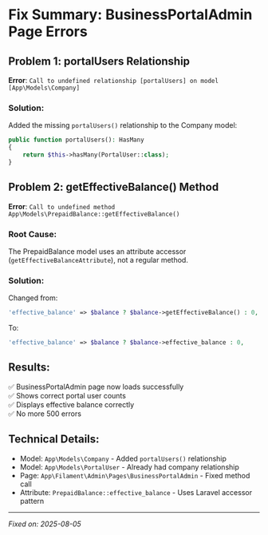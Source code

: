 # Fix Summary: BusinessPortalAdmin Page Errors

## Problem 1: portalUsers Relationship
**Error**: `Call to undefined relationship [portalUsers] on model [App\Models\Company]`

### Solution:
Added the missing `portalUsers()` relationship to the Company model:
```php
public function portalUsers(): HasMany
{
    return $this->hasMany(PortalUser::class);
}
```

## Problem 2: getEffectiveBalance() Method
**Error**: `Call to undefined method App\Models\PrepaidBalance::getEffectiveBalance()`

### Root Cause:
The PrepaidBalance model uses an attribute accessor (`getEffectiveBalanceAttribute`), not a regular method.

### Solution:
Changed from:
```php
'effective_balance' => $balance ? $balance->getEffectiveBalance() : 0,
```

To:
```php
'effective_balance' => $balance ? $balance->effective_balance : 0,
```

## Results:
✅ BusinessPortalAdmin page now loads successfully  
✅ Shows correct portal user counts  
✅ Displays effective balance correctly  
✅ No more 500 errors

## Technical Details:
- Model: `App\Models\Company` - Added `portalUsers()` relationship
- Model: `App\Models\PortalUser` - Already had company relationship
- Page: `App\Filament\Admin\Pages\BusinessPortalAdmin` - Fixed method call
- Attribute: `PrepaidBalance::effective_balance` - Uses Laravel accessor pattern

---
*Fixed on: 2025-08-05*